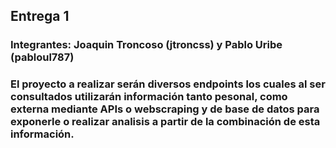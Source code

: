 ## Entrega 1
### Integrantes: Joaquin Troncoso (jtroncss) y Pablo Uribe (pabloul787)

### El proyecto a realizar serán diversos endpoints los cuales al ser consultados utilizarán información tanto pesonal, como externa mediante APIs o webscraping y de base de datos para exponerle o realizar analisis a partir de la combinación de esta información.